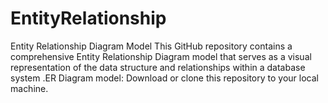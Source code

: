 # EntityRelationship
Entity Relationship Diagram  Model This GitHub repository contains a comprehensive Entity Relationship Diagram  model that serves as a visual representation of the data structure and relationships within a database system .ER Diagram model:  Download or clone this repository to your local machine. 
